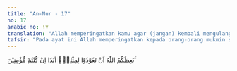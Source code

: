 ```yaml
---
title: "An-Nur - 17"
no: 17
arabic_no: ١٧
translation: "Allah memperingatkan kamu agar (jangan) kembali mengulangi seperti itu selama-lamanya, jika kamu orang beriman,"
tafsir: "Pada ayat ini Allah memperingatkan kepada orang-orang mukmin supaya tidak mengulangi kembali perbuatan yang jahat dan dosa yang besar itu pada masa-masa yang akan datang. Hal itu bila mereka memang beriman. Orang yang beriman tentunya mengambil pelajaran dari apa yang diajarkan Allah, mengerjakan perintah-Nya, dan menjauhi larangan-Nya. Allah sudah mengajarkan sikap yang harus diambil menghadapi berita yang tidak jelas ujung pangkalnya, yang merugikan seorang atau kaum Muslimin, bahwa berita itu tidak boleh disambung-sambung, tetapi disikapi sebagai berita bohong."
---
```

يَعِظُكُمُ اللّٰهُ اَنْ تَعُوْدُوْا لِمِثْلِهٖٓ اَبَدًا اِنْ كُنْتُمْ مُّؤْمِنِيْنَ ۚ